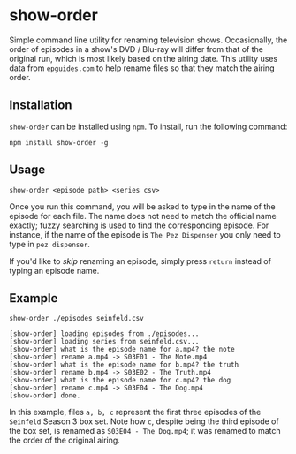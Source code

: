 # show-order

Simple command line utility for renaming television shows. Occasionally, the order of episodes in a show's DVD / Blu-ray will differ from that of the original run,
which is most likely based on the airing date. This utility uses data from `epguides.com` to help rename files so that they match the airing order.

## Installation

`show-order` can be installed using `npm`. To install, run the following command:

```
npm install show-order -g
```

## Usage

`show-order <episode path> <series csv>`

Once you run this command, you will be asked to type in the name of the episode for each file. The name does not need to match the official name exactly; fuzzy
searching is used to find the corresponding episode. For instance, if the name of the episode is `The Pez Dispenser` you only need to type in `pez dispenser`.

If you'd like to _skip_ renaming an episode, simply press `return` instead of typing an episode name.

## Example

`show-order ./episodes seinfeld.csv`

```
[show-order] loading episodes from ./episodes...
[show-order] loading series from seinfeld.csv...
[show-order] what is the episode name for a.mp4? the note
[show-order] rename a.mp4 -> S03E01 - The Note.mp4
[show-order] what is the episode name for b.mp4? the truth
[show-order] rename b.mp4 -> S03E02 - The Truth.mp4
[show-order] what is the episode name for c.mp4? the dog
[show-order] rename c.mp4 -> S03E04 - The Dog.mp4
[show-order] done.
```

In this example, files `a, b, c` represent the first three episodes of the `Seinfeld` Season 3 box set. Note how `c`, despite being the third episode of the
box set, is renamed as `S03E04 - The Dog.mp4`; it was renamed to match the order of the original airing.
